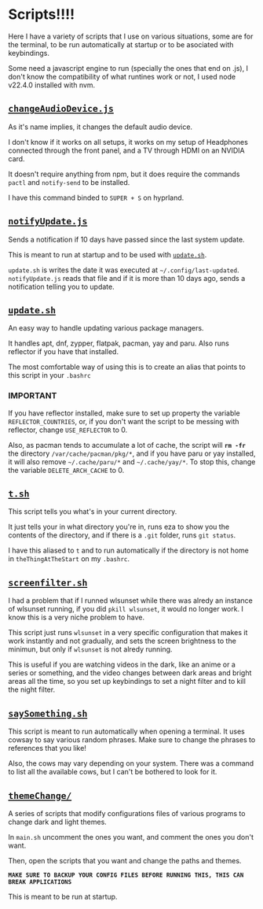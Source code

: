 # Scripts!!!!
Here I have a variety of scripts that I use on various situations, some are for the terminal, to be run automatically at startup or to be asociated with keybindings.

Some need a javascript engine to run (specially the ones that end on .js), I don't know the compatibility of what runtines work or not, I used node v22.4.0 installed with nvm.

## [`changeAudioDevice.js`](./changeAudioDevice.js)
As it's name implies, it changes the default audio device.

I don't know if it works on all setups, it works on my setup of Headphones connected through the front panel, and a TV through HDMI on an NVIDIA card.

It doesn't require anything from npm, but it does require the commands `pactl` and `notify-send` to be installed.

I have this command binded to `SUPER + S` on hyprland.

## [`notifyUpdate.js`](./notifyUpdate.js)
Sends a notification if 10 days have passed since the last system update.

This is meant to run at startup and to be used with [`update.sh`](./update.sh).

`update.sh` is writes the date it was executed at `~/.config/last-updated`. `notifyUpdate.js` reads that file and if it is more than 10 days ago, sends a notification telling you to update.

## [`update.sh`](./update.sh)
An easy way to handle updating various package managers.

It handles apt, dnf, zypper, flatpak, pacman, yay and paru. Also runs reflector if you have that installed.

The most comfortable way of using this is to create an alias that points to this script in your `.bashrc`

### IMPORTANT
If you have reflector installed, make sure to set up property the variable `REFLECTOR_COUNTRIES`, or, if you don't want the script to be messing with reflector, change `USE_REFLECTOR` to 0.

Also, as pacman tends to accumulate a lot of cache, the script will **`rm -fr`** the directory `/var/cache/pacman/pkg/*`, and if you have paru or yay installed, it will also remove `~/.cache/paru/*` and `~/.cache/yay/*`. To stop this, change the variable `DELETE_ARCH_CACHE` to 0.

## [`t.sh`](./t.sh)
This script tells you what's in your current directory.

It just tells your in what directory you're in, runs eza to show you the contents of the directory, and if there is a `.git` folder, runs `git status`.

I have this aliased to `t` and to run automatically if the directory is not home in `theThingAtTheStart` on my `.bashrc`.

## [`screenfilter.sh`](./screenfilter.sh)
I had a problem that if I runned wlsunset while there was alredy an instance of wlsunset running, if you did `pkill wlsunset`, it would no longer work. I know this is a very niche problem to have.

This script just runs `wlsunset` in a very specific configuration that makes it work instantly and not gradually, and sets the screen brightness to the minimun, but only if `wlsunset` is not alredy running.

This is useful if you are watching videos in the dark, like an anime or a series or something, and the video changes between dark areas and bright areas all the time, so you set up keybindings to set a night filter and to kill the night filter.

## [`saySomething.sh`](./saySomething.sh)
This script is meant to run automatically when opening a terminal. It uses cowsay to say various random phrases. Make sure to change the phrases to references that you like!

Also, the cows may vary depending on your system. There was a command to list all the available cows, but I can't be bothered to look for it.

## [`themeChange/`](./themeChange/)
A series of scripts that modify configurations files of various programs to change dark and light themes.

In `main.sh` uncomment the ones you want, and comment the ones you don't want.

Then, open the scripts that you want and change the paths and themes.

**`MAKE SURE TO BACKUP YOUR CONFIG FILES BEFORE RUNNING THIS, THIS CAN BREAK APPLICATIONS`**

This is meant to be run at startup.